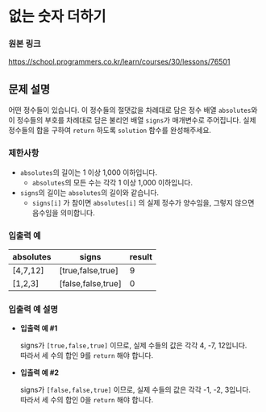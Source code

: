 # 없는 숫자 더하기

### 원본 링크

https://school.programmers.co.kr/learn/courses/30/lessons/76501

## 문제 설명

어떤 정수들이 있습니다. 이 정수들의 절댓값을 차례대로 담은 정수 배열 `absolutes`와 이 정수들의 부호를 차례대로 담은 불리언 배열 `signs`가 매개변수로 주어집니다. 실제 정수들의 합을 구하여 `return` 하도록 `solution` 함수를 완성해주세요.

### 제한사항

- `absolutes`의 길이는 1 이상 1,000 이하입니다.
  - `absolutes`의 모든 수는 각각 1 이상 1,000 이하입니다.
- `signs`의 길이는 `absolutes`의 길이와 같습니다.
  - `signs[i]` 가 참이면 `absolutes[i]` 의 실제 정수가 양수임을, 그렇지 않으면 음수임을 의미합니다.

### 입출력 예

| absolutes | signs              | result |
| --------- | ------------------ | ------ |
| [4,7,12]  | [true,false,true]  | 9      |
| [1,2,3]   | [false,false,true] | 0      |

### 입출력 예 설명

- **입출력 예 #1**

  signs가 `[true,false,true]` 이므로, 실제 수들의 값은 각각 4, -7, 12입니다.  
  따라서 세 수의 합인 9를 `return` 해야 합니다.

- **입출력 예 #2**

  signs가 `[false,false,true]` 이므로, 실제 수들의 값은 각각 -1, -2, 3입니다.  
  따라서 세 수의 합인 0을 `return` 해야 합니다.
